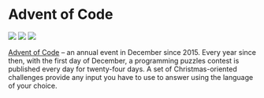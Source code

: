 # Advent of Code
![](https://img.shields.io/badge/day%20📅-23-blue)
![](https://img.shields.io/badge/days%20completed-2-red)
![](https://img.shields.io/badge/stars%20⭐-5-yellow)


[Advent of Code][aoc] – an annual event in December since 2015.
Every year since then, with the first day of December, a programming puzzles contest is published every day for twenty-four days.
A set of Christmas-oriented challenges provide any input you have to use to answer using the language of your choice.

[aoc]: https://adventofcode.com
